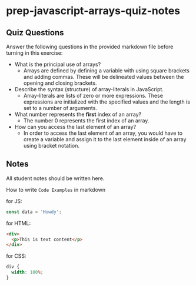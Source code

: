 # prep-javascript-arrays-quiz-notes

## Quiz Questions

Answer the following questions in the provided markdown file before turning in this exercise:

- What is the principal use of arrays?
  - Arrays are defined by defining a variable with using square brackets and adding commas. These will be delineated values between the opening and closing brackets.
- Describe the syntax (structure) of array-literals in JavaScript.
  - Array-literals are lists of zero or more expressions. These expressions are initialized with the specified values and the length is set to a number of arguments.
- What number represents the **first** index of an array?
  - The number 0 represents the first index of an array.
- How can you access the last element of an array?
  - In order to access the last element of an array, you would have to create a variable and
    assign it to the last element inside of an array using bracket notation.

## Notes

All student notes should be written here.

How to write `Code Examples` in markdown

for JS:

```javascript
const data = 'Howdy';
```

for HTML:

```html
<div>
  <p>This is text content</p>
</div>
```

for CSS:

```css
div {
  width: 100%;
}
```
